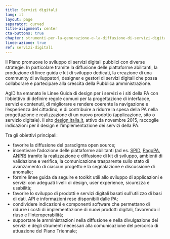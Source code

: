 ```yaml
---
title: Servizi digitali
lang: it
layout: page
separator: curved
title-alignment: center
cta-buttons: true
chapter: strumenti-per-la-generazione-e-la-diffusione-di-servizi-digitali
linee-azione: true
ref: servizi-digitali
---
```

Il Piano promuove lo sviluppo di servizi digitali pubblici con diverse strategie. In particolare tramite la diffusione delle piattaforme abilitanti, la produzione di linee guida e kit di sviluppo dedicati, la creazione di una community di sviluppatori, designer e gestori di servizi digitali che possa collaborare e partecipare alla crescita della Pubblica amministrazione.

AgID ha emanato le Linee Guida di design per i servizi e i siti della PA con l’obiettivo di definire regole comuni per la progettazione di interfacce, servizi e contenuti, di migliorare e rendere coerente la navigazione e l’esperienza del cittadino, e di contribuire a ridurre la spesa della PA nella progettazione e realizzazione di un nuovo prodotto (applicazione, sito o servizio digitale). Il sito [design.italia.it](http://design.italia.it), attivo da novembre 2015, raccoglie indicazioni per il design e l’implementazione dei servizi della PA.

Tra gli obiettivi principali:

- favorire la diffusione del paradigma open source;
- incentivare l’adozione delle piattaforme abilitanti (ad es. [SPID](http://www.spid.gov.it), [PagoPA](http://www.agid.gov.it/agenda-digitale/pubblica-amministrazione/pagamenti-elettronici), [ANPR](http://www.agid.gov.it/agenda-digitale/pubblica-amministrazione/anagrafe-nazionale-anpr)) tramite la realizzazione e diffusione di kit di sviluppo, ambienti di validazione e verifica, la comunicazione trasparente sullo stato di avanzamento di ciascun progetto e la segnalazione e discussione di anomalie;
- fornire linee guida da seguire e toolkit utili allo sviluppo di applicazioni e servizi con adeguati livelli di design, user experience, sicurezza e usabilità;
- favorire lo sviluppo di prodotti e servizi digitali basati sull’utilizzo di basi di dati, API e informazioni rese disponibili dalle PA;
- condividere indicazioni e componenti software che permettano di ridurre i costi di implementazione di nuovi prodotti digitali, favorendo il riuso e l’interoperabilità;
- supportare le amministrazioni nella diffusione e nella divulgazione dei servizi e degli strumenti necessari alla comunicazione del percorso di attuazione del Piano Triennale;
